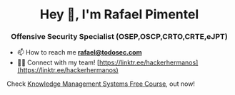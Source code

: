 <h1 align="center">Hey 👋, I'm Rafael Pimentel</h1>
<h3 align="center">Offensive Security Specialist (OSEP,OSCP,CRTO,CRTE,eJPT)</h3>

- 📫 How to reach me **rafael@todosec.com**
- 🤜🤛 Connect with my team! [https://linktr.ee/hackerhermanos](https://linktr.ee/hackerhermanos)

Check [Knowledge Management Systems Free Course]([https://github.com/Hacker-Hermanos/NetRunners](https://github.com/Hacker-Hermanos/Knowledge-Management-for-Offensive-Security-Professionals)), out now!
